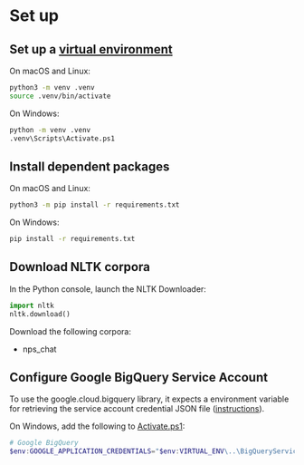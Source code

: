 # Set up
## Set up a [virtual environment](https://docs.python.org/3.6/library/venv.html#module-venv)
On macOS and Linux:
```bash
python3 -m venv .venv
source .venv/bin/activate
```
On Windows:
```bash
python -m venv .venv
.venv\Scripts\Activate.ps1
```

## Install dependent packages
On macOS and Linux:
```bash
python3 -m pip install -r requirements.txt
```
On Windows:
```bash
pip install -r requirements.txt
```

## Download NLTK corpora
In the Python console, launch the NLTK Downloader:
```python
import nltk
nltk.download()
```
Download the following corpora:
- nps_chat

## Configure Google BigQuery Service Account
To use the google.cloud.bigquery library, it expects a environment variable for retrieving the service account credential JSON file ([instructions](https://cloud.google.com/bigquery/docs/quickstarts/quickstart-client-libraries)).

On Windows, add the following to [Activate.ps1](.venv\Scripts\Activate.ps1):
```PowerShell
# Google BigQuery
$env:GOOGLE_APPLICATION_CREDENTIALS="$env:VIRTUAL_ENV\..\BigQueryServiceAccount.json"
```